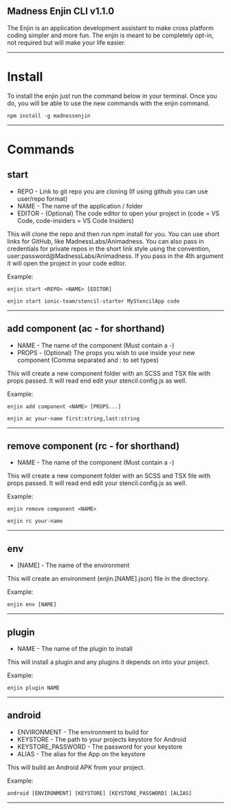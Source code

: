 ## Madness Enjin CLI v1.1.0

The Enjin is an application development assistant to make cross platform coding simpler and more fun. The enjin is meant to be completely opt-in, not required but will make your life easier.

---
# Install

To install the enjin just run the command below in your terminal.  Once you do, you will be able to use the new commands with the enjin command.

```npm install -g madnessenjin```

---

# Commands

## start

- REPO - Link to git repo you are cloning (If using github you can use user/repo format)
- NAME - The name of the application / folder
- EDITOR - (Optional) The code editor to open your project in (code = VS Code, code-insiders = VS Code Insiders)

This will clone the repo and then run npm install for you. You can use short links for GitHub, like MadnessLabs/Animadness.  You can also pass in credentials for private repos in the short link style using the convention, user:password@MadnessLabs/Animadness. If you pass in the 4th argument it will open the project in your code editor.

Example:

```enjin start <REPO> <NAME> [EDITOR]```

```enjin start ionic-team/stencil-starter MyStencilApp code```

---


## add component (ac - for shorthand)

- NAME - The name of the component (Must contain a -)
- PROPS - (Optional) The props you wish to use inside your new component (Comma separated and : to set types)

This will create a new component folder with an SCSS and TSX file with props passed.  It will read end edit your stencil.config.js as well.

Example:

```enjin add component <NAME> [PROPS...]```

```enjin ac your-name first:string,last:string```

---


## remove component (rc - for shorthand)

- NAME - The name of the component (Must contain a -)

This will create a new component folder with an SCSS and TSX file with props passed.  It will read end edit your stencil.config.js as well.

Example:

```enjin remove component <NAME>```

```enjin rc your-name```

---

## env

- [NAME] - The name of the environment

This will create an environment (enjin.[NAME].json) file in the directory.

Example:

```enjin env [NAME]```

---

## plugin

- NAME - The name of the plugin to install

This will install a plugin and any plugins it depends on into your project.

Example:

```enjin plugin NAME```

---

## android

- ENVIRONMENT - The environment to build for
- KEYSTORE - The path to your projects keystore for Android
- KEYSTORE_PASSWORD - The password for your keystore
- ALIAS - The alias for the App on the keystore

This will build an Android APK from your project.

Example:

```android [ENVIRONMENT] [KEYSTORE] [KEYSTORE_PASSWORD] [ALIAS]```

---